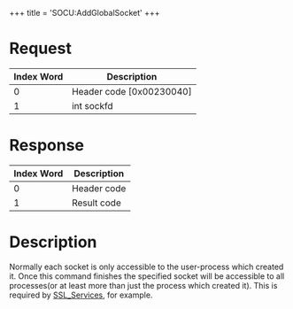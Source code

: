+++
title = 'SOCU:AddGlobalSocket'
+++

# Request

| Index Word | Description                |
|------------|----------------------------|
| 0          | Header code \[0x00230040\] |
| 1          | int sockfd                 |

# Response

| Index Word | Description |
|------------|-------------|
| 0          | Header code |
| 1          | Result code |

# Description

Normally each socket is only accessible to the user-process which
created it. Once this command finishes the specified socket will be
accessible to all processes(or at least more than just the process which
created it). This is required by
[SSL_Services](SSL_Services "wikilink"), for example.
